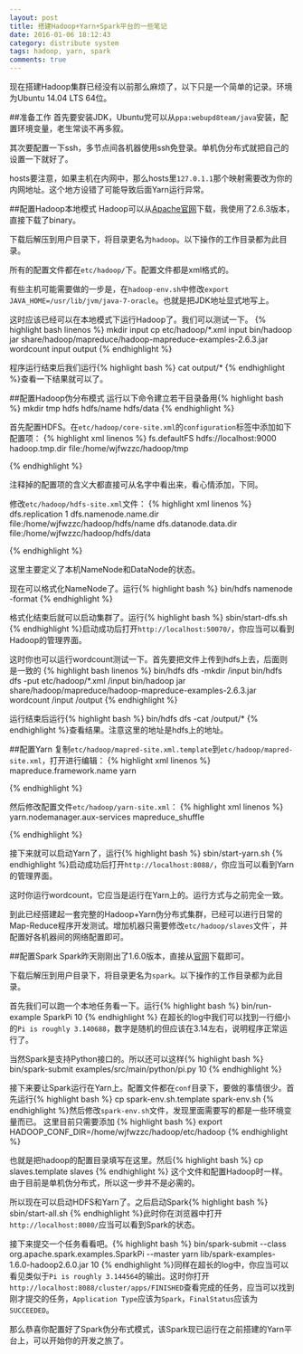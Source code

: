 ```yaml
---
layout: post
title: 搭建Hadoop+Yarn+Spark平台的一些笔记
date: 2016-01-06 18:12:43
category: distribute system
tags: hadoop, yarn, spark
comments: true
---
```

现在搭建Hadoop集群已经没有以前那么麻烦了，以下只是一个简单的记录。环境为Ubuntu 14.04 LTS 64位。

##准备工作
首先要安装JDK，Ubuntu党可以从`ppa:webupd8team/java`安装，配置环境变量，老生常谈不再多叙。

其次要配置一下ssh，多节点间各机器使用ssh免登录。单机伪分布式就把自己的设置一下就好了。

hosts要注意，如果主机在内网中，那么hosts里`127.0.1.1`那个映射需要改为你的内网地址。这个地方设错了可能导致后面Yarn运行异常。

##配置Hadoop本地模式
Hadoop可以从[Apache官网](http://hadoop.apache.org/releases.html)下载，我使用了2.6.3版本，直接下载了binary。

下载后解压到用户目录下，将目录更名为`hadoop`。以下操作的工作目录都为此目录。

所有的配置文件都在`etc/hadoop/`下。配置文件都是xml格式的。

有些主机可能需要做的一步是，在`hadoop-env.sh`中修改`export JAVA_HOME=/usr/lib/jvm/java-7-oracle`。也就是把JDK地址显式地写上。

这时应该已经可以在本地模式下运行Hadoop了。我们可以测试一下。
{% highlight bash linenos %}
mkdir input
cp etc/hadoop/*.xml input
bin/hadoop jar share/hadoop/mapreduce/hadoop-mapreduce-examples-2.6.3.jar wordcount input output
{% endhighlight %}

程序运行结束后我们运行{% highlight bash %} cat output/* {% endhighlight %}查看一下结果就可以了。

##配置Hadoop伪分布模式
运行以下命令建立若干目录备用{% highlight bash %} mkdir tmp hdfs hdfs/name hdfs/data {% endhighlight %}

首先配置HDFS。在`etc/hadoop/core-site.xml`的`configuration`标签中添加如下配置项：
{% highlight xml linenos %}
<configuration>
    <property>
        <name>fs.defaultFS</name>
        <value>hdfs://localhost:9000</value>
    </property>
    <property>
        <name>hadoop.tmp.dir</name>
        <value>file:/home/wjfwzzc/hadoop/tmp</value>
    </property>
<!--
    <property>
        <name>io.file.buffer.size</name>
        <value>131702</value>
    </property>
-->
</configuration>
{% endhighlight %}

注释掉的配置项的含义大都直接可从名字中看出来，看心情添加，下同。

修改`etc/hadoop/hdfs-site.xml`文件：
{% highlight xml linenos %}
<configuration>
    <property>
        <name>dfs.replication</name>
        <value>1</value>
    </property>
    <property>
        <name>dfs.namenode.name.dir</name>
        <value>file:/home/wjfwzzc/hadoop/hdfs/name</value>
    </property>
    <property>
        <name>dfs.datanode.data.dir</name>
        <value>file:/home/wjfwzzc/hadoop/hdfs/data</value>
    </property>
<!--
    <property>
        <name>dfs.namenode.secondary.http-address</name>
        <value>localhost:9001</value>
    </property>
    <property>
        <name>dfs.webhdfs.enabled</name>
        <value>true</value>
    </property>
-->
</configuration>
{% endhighlight %}

这里主要定义了本机NameNode和DataNode的状态。

现在可以格式化NameNode了。运行{% highlight bash %} bin/hdfs namenode -format {% endhighlight %}

格式化结束后就可以启动集群了。运行{% highlight bash %} sbin/start-dfs.sh {% endhighlight %}启动成功后打开`http://localhost:50070/`，你应当可以看到Hadoop的管理界面。

这时你也可以运行wordcount测试一下。首先要把文件上传到hdfs上去，后面则是一致的
{% highlight bash linenos %}
bin/hdfs dfs -mkdir /input
bin/hdfs dfs -put etc/hadoop/*.xml /input
bin/hadoop jar share/hadoop/mapreduce/hadoop-mapreduce-examples-2.6.3.jar wordcount /input /output
{% endhighlight %}

运行结束后运行{% highlight bash %} bin/hdfs dfs -cat /output/* {% endhighlight %}查看结果。注意这里的地址是hdfs上的地址。

##配置Yarn
复制`etc/hadoop/mapred-site.xml.template`到`etc/hadoop/mapred-site.xml`，打开进行编辑：
{% highlight xml linenos %}
<configuration>
    <property>
        <name>mapreduce.framework.name</name>
        <value>yarn</value>
    </property>
<!--
    <property>
        <name>mapreduce.jobhistory.address</name>
        <value>localhost:10020</value>
    </property>
    <property>
        <name>mapreduce.jobhistory.webapp.address</name>
        <value>localhost:19888</value>
    </property>
-->
</configuration>
{% endhighlight %}

然后修改配置文件`etc/hadoop/yarn-site.xml`：
{% highlight xml linenos %}
<configuration>
    <property>
        <name>yarn.nodemanager.aux-services</name>
        <value>mapreduce_shuffle</value>
    </property>
<!--
    <property>
        <name>yarn.nodemanager.aux-services.mapreduce.shuffle.class</name>
        <value>org.apache.hadoop.mapred.ShuffleHandler</value>
    </property>
    <property>
        <name>yarn.resourcemanager.address</name>
        <value>localhost:8032</value>
    </property>
    <property>
        <name>yarn.resourcemanager.scheduler.address</name>
        <value>localhost:8030</value>
    </property>
    <property>
        <name>yarn.resourcemanager.resource-tracker.address</name>
        <value>localhost:8031</value>
    </property>
    <property>
        <name>yarn.resourcemanager.admin.address</name>
        <value>localhost:8033</value>
    </property>
    <property>
        <name>yarn.resourcemanager.webapp.address</name>
        <value>localhost:8088</value>
    </property>
    <property>
        <name>yarn.nodemanager.resource.memory-mb</name>
        <value>768</value>
    </property>
-->
</configuration>
{% endhighlight %}

接下来就可以启动Yarn了，运行{% highlight bash %} sbin/start-yarn.sh {% endhighlight %}启动成功后打开`http://localhost:8088/`，你应当可以看到Yarn的管理界面。

这时你运行wordcount，它应当是运行在Yarn上的。运行方式与之前完全一致。

到此已经搭建起一套完整的Hadoop+Yarn伪分布式集群，已经可以进行日常的Map-Reduce程序开发测试。增加机器只需要修改`etc/hadoop/slaves`文件`，并配置好各机器间的网络配置即可。

##配置Spark
Spark昨天刚刚出了1.6.0版本，直接从[官网](https://spark.apache.org)下载即可。

下载后解压到用户目录下，将目录更名为`spark`。以下操作的工作目录都为此目录。

首先我们可以跑一个本地任务看一下。运行{% highlight bash %} bin/run-example SparkPi 10 {% endhighlight %}
在超长的log中我们可以找到一行细小的`Pi is roughly 3.140688`，数字是随机的但应该在3.14左右，说明程序正常运行了。

当然Spark是支持Python接口的。所以还可以这样{% highlight bash %} bin/spark-submit examples/src/main/python/pi.py 10 {% endhighlight %}

接下来要让Spark运行在Yarn上。配置文件都在`conf`目录下，要做的事情很少。首先运行{% highlight bash %} cp spark-env.sh.template spark-env.sh {% endhighlight %}然后修改`spark-env.sh`文件，发现里面需要写的都是一些环境变量而已。
这里目前只需要添加
{% highlight bash %}
export HADOOP_CONF_DIR=/home/wjfwzzc/hadoop/etc/hadoop
{% endhighlight %}

也就是把hadoop的配置目录填写在这里。然后{% highlight bash %} cp slaves.template slaves {% endhighlight %}
这个文件和配置Hadoop时一样。由于目前是单机伪分布式，所以这一步并不是必需的。

所以现在可以启动HDFS和Yarn了。之后启动Spark{% highlight bash %} sbin/start-all.sh {% endhighlight %}此时你在浏览器中打开`http://localhost:8080/`应当可以看到Spark的状态。

接下来提交一个任务看看吧。{% highlight bash %} bin/spark-submit --class org.apache.spark.examples.SparkPi --master yarn lib/spark-examples-1.6.0-hadoop2.6.0.jar 10 {% endhighlight %}同样在超长的log中，你应当可以看见类似于`Pi is roughly 3.144564`的输出。这时你打开`http://localhost:8088/cluster/apps/FINISHED`查看完成的任务，应当可以找到刚才提交的任务，`Application Type`应该为`Spark`，`FinalStatus`应该为`SUCCEEDED`。

那么恭喜你配置好了Spark伪分布式模式，该Spark现已运行在之前搭建的Yarn平台上，可以开始你的开发之旅了。